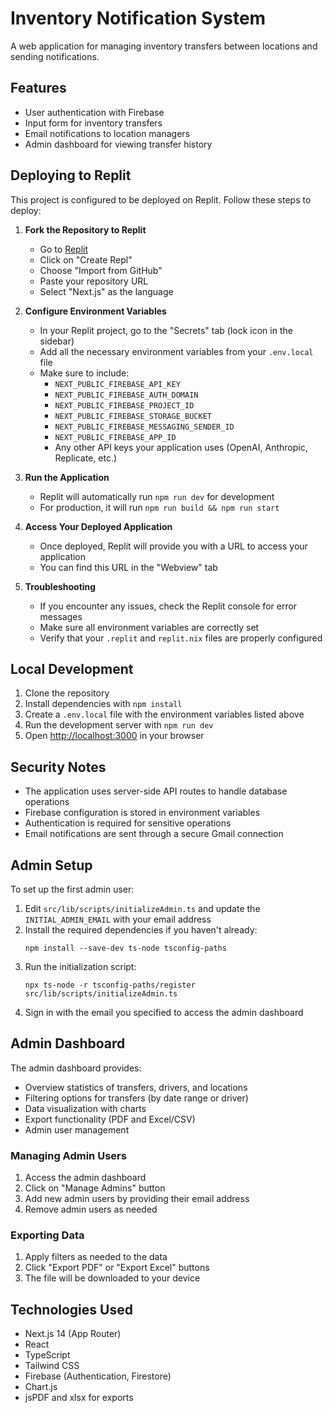 # Inventory Notification System

A web application for managing inventory transfers between locations and sending notifications.

## Features

- User authentication with Firebase
- Input form for inventory transfers
- Email notifications to location managers
- Admin dashboard for viewing transfer history

## Deploying to Replit

This project is configured to be deployed on Replit. Follow these steps to deploy:

1. **Fork the Repository to Replit**
   - Go to [Replit](https://replit.com/)
   - Click on "Create Repl"
   - Choose "Import from GitHub"
   - Paste your repository URL
   - Select "Next.js" as the language

2. **Configure Environment Variables**
   - In your Replit project, go to the "Secrets" tab (lock icon in the sidebar)
   - Add all the necessary environment variables from your `.env.local` file
   - Make sure to include:
     - `NEXT_PUBLIC_FIREBASE_API_KEY`
     - `NEXT_PUBLIC_FIREBASE_AUTH_DOMAIN`
     - `NEXT_PUBLIC_FIREBASE_PROJECT_ID`
     - `NEXT_PUBLIC_FIREBASE_STORAGE_BUCKET`
     - `NEXT_PUBLIC_FIREBASE_MESSAGING_SENDER_ID`
     - `NEXT_PUBLIC_FIREBASE_APP_ID`
     - Any other API keys your application uses (OpenAI, Anthropic, Replicate, etc.)

3. **Run the Application**
   - Replit will automatically run `npm run dev` for development
   - For production, it will run `npm run build && npm run start`

4. **Access Your Deployed Application**
   - Once deployed, Replit will provide you with a URL to access your application
   - You can find this URL in the "Webview" tab

5. **Troubleshooting**
   - If you encounter any issues, check the Replit console for error messages
   - Make sure all environment variables are correctly set
   - Verify that your `.replit` and `replit.nix` files are properly configured

## Local Development

1. Clone the repository
2. Install dependencies with `npm install`
3. Create a `.env.local` file with the environment variables listed above
4. Run the development server with `npm run dev`
5. Open [http://localhost:3000](http://localhost:3000) in your browser

## Security Notes

- The application uses server-side API routes to handle database operations
- Firebase configuration is stored in environment variables
- Authentication is required for sensitive operations
- Email notifications are sent through a secure Gmail connection

## Admin Setup

To set up the first admin user:

1. Edit `src/lib/scripts/initializeAdmin.ts` and update the `INITIAL_ADMIN_EMAIL` with your email address
2. Install the required dependencies if you haven't already:
   ```
   npm install --save-dev ts-node tsconfig-paths
   ```
3. Run the initialization script:
   ```
   npx ts-node -r tsconfig-paths/register src/lib/scripts/initializeAdmin.ts
   ```
4. Sign in with the email you specified to access the admin dashboard

## Admin Dashboard

The admin dashboard provides:

- Overview statistics of transfers, drivers, and locations
- Filtering options for transfers (by date range or driver)
- Data visualization with charts
- Export functionality (PDF and Excel/CSV)
- Admin user management

### Managing Admin Users

1. Access the admin dashboard
2. Click on "Manage Admins" button
3. Add new admin users by providing their email address
4. Remove admin users as needed

### Exporting Data

1. Apply filters as needed to the data
2. Click "Export PDF" or "Export Excel" buttons
3. The file will be downloaded to your device

## Technologies Used

- Next.js 14 (App Router)
- React
- TypeScript
- Tailwind CSS
- Firebase (Authentication, Firestore)
- Chart.js
- jsPDF and xlsx for exports